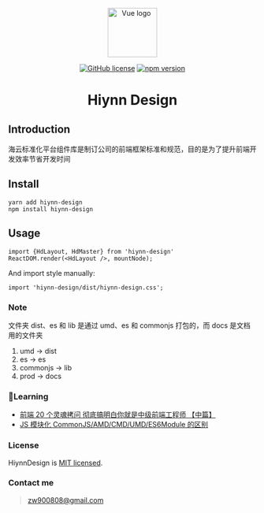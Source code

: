 <p align="center"><a href="https://hiynn-com.github.io/hiynn-design/#/" target="_blank" rel="noopener noreferrer"><img width="100" src="http://cdn.awbeci.com/hiyun/WechatIMG222.png" alt="Vue logo"></a></p>

<div align="center">

[![GitHub license](https://img.shields.io/badge/license-MIT-blue.svg)](https://github.com/hiynn-com/hiynn-design)
[![npm version](https://img.shields.io/npm/v/hiynn-design.svg)](https://www.npmjs.com/package/hiynn-design)

</div>

<h1 align="center">Hiynn Design</h1>

## Introduction

海云标准化平台组件库是制订公司的前端框架标准和规范，目的是为了提升前端开发效率节省开发时间

## Install

```
yarn add hiynn-design
npm install hiynn-design
```

## Usage

```
import {HdLayout, HdMaster} from 'hiynn-design'
ReactDOM.render(<HdLayout />, mountNode);
```

And import style manually:

```
import 'hiynn-design/dist/hiynn-design.css';
```

### Note

文件夹 dist、es 和 lib 是通过 umd、es 和 commonjs 打包的，而 docs 是文档用的文件夹

1. umd -> dist
2. es -> es
3. commonjs -> lib
4. prod -> docs

### Learning

- [前端 20 个灵魂拷问 彻底搞明白你就是中级前端工程师 【中篇】](https://segmentfault.com/a/1190000020144498)
- [JS 模块化 CommonJS/AMD/CMD/UMD/ES6Module 的区别](https://www.cnblogs.com/weiqinl/p/9940549.html)

### License

HiynnDesign is [MIT licensed](./LICENSE).

### Contact me

> zw900808@gmail.com
